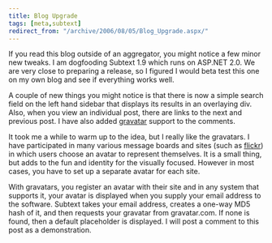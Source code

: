 ```yaml
---
title: Blog Upgrade
tags: [meta,subtext]
redirect_from: "/archive/2006/08/05/Blog_Upgrade.aspx/"
---
```


If you read this blog outside of an aggregator, you might notice a few
minor new tweaks. I am dogfooding Subtext 1.9 which runs on ASP.NET 2.0.
We are very close to preparing a release, so I figured I would beta test
this one on my own blog and see if everything works well.

A couple of new things you might notice is that there is now a simple
search field on the left hand sidebar that displays its results in an
overlaying div. Also, when you view an individual post, there are links
to the next and previous post. I have also added
[gravatar](http://www.gravatar.com/ "Gravatar") support to the comments.

It took me a while to warm up to the idea, but I really like the
gravatars. I have participated in many various message boards and sites
(such as [flickr](http://flickr.com "flickr")) in which users choose an
avatar to represent themselves. It is a small thing, but adds to the fun
and identity for the visually focused. However in most cases, you have
to set up a separate avatar for each site.

With gravatars, you register an avatar with their site and in any system
that supports it, your avatar is displayed when you supply your email
address to the software. Subtext takes your email address, creates a
one-way MD5 hash of it, and then requests your gravatar from
gravatar.com. If none is found, then a default placeholder is displayed.
I will post a comment to this post as a demonstration.

